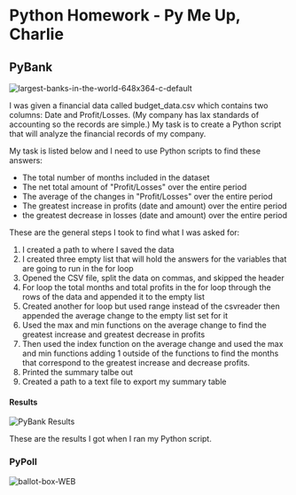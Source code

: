 # Python Homework - Py Me Up, Charlie

## PyBank
![largest-banks-in-the-world-648x364-c-default](https://user-images.githubusercontent.com/60836219/94639363-df4f6280-0290-11eb-9281-6a53825f46e1.jpg)

I was given a financial data called budget_data.csv which contains two columns: Date and Profit/Losses. (My company has lax standards of accounting so the records are simple.) My task is to create a Python script that will analyze the financial records of my company.

My task is listed below and I need to use Python scripts to find these answers:

* The total number of months included in the dataset
* The net total amount of "Profit/Losses" over the entire period
* The average of the changes in "Profit/Losses" over the entire period
* The greatest increase in profits (date and amount) over the entire period
* the greatest decrease in losses (date and amount) over the entire period

These are the general steps I took to find what I was asked for:

1. I created a path to where I saved the data
2. I created three empty list that will hold the answers for the variables that are going to run in the for loop
3. Opened the CSV file, split the data on commas, and skipped the header
4. For loop the total months and total profits in the for loop through the rows of the data and appended it to the empty list
5. Created another for loop but used range instead of the csvreader then appended the average change to the empty list set for it
6. Used the max and min functions on the average change to find the greatest increase and greatest decrease in profits 
7. Then used the index function on the average change and used the max and min functions adding 1 outside of the functions to find the months that correspond to the greatest increase and decrease profits.
8. Printed the summary talbe out
9. Created a path to a text file to export my summary table 

#### Results

![PyBank Results](https://user-images.githubusercontent.com/60836219/94640894-af09c300-0294-11eb-927a-4709bb08f5de.PNG)

These are the results I got when I ran my Python script. 

### PyPoll
![ballot-box-WEB](https://user-images.githubusercontent.com/60836219/94639378-e5454380-0290-11eb-88f9-38e8d399b34e.jpg)
